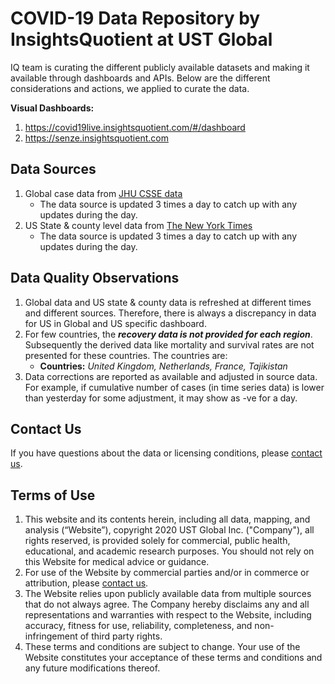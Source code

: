 # COVID-19 Data Repository by InsightsQuotient at UST Global
IQ team is curating the different publicly available datasets and making it available through dashboards and APIs. Below are the different considerations and actions, we applied to curate the data.

**Visual Dashboards:**  
1. https://covid19live.insightsquotient.com/#/dashboard  
2. https://senze.insightsquotient.com

## Data Sources
1. Global case data from [JHU CSSE data](https://github.com/CSSEGISandData/COVID-19)
    - The data source is updated 3 times a day to catch up with any updates during the day.
2. US State & county level data from [The New York Times](https://github.com/nytimes/covid-19-data)
    - The data source is updated 3 times a day to catch up with any updates during the day.

## Data Quality Observations
1. Global data and US state & county data is refreshed at different times and different sources. Therefore, there is always a discrepancy in data for US in Global and US specific dashboard.
2. For few countries, the **_recovery data is not provided for each region_**. Subsequently the derived data like mortality and survival rates are not presented for these countries. The countries are:
    - **Countries:** _United Kingdom, Netherlands, France, Tajikistan_
3. Data corrections are reported as available and adjusted in source data. For example, if cumulative number of cases (in time series data) is lower than yesterday for some adjustment, it may show as -ve for a day.

## Contact Us
If you have questions about the data or licensing conditions, please [contact us](https://www.insightsquotient.com/contact). 

## Terms of Use
1. This website and its contents herein, including all data, mapping, and analysis (“Website”), copyright 2020 UST Global Inc. ("Company"), all rights reserved, is provided solely for commercial, public health, educational, and academic research purposes. You should not rely on this Website for medical advice or guidance.
2. For use of the Website by commercial parties and/or in commerce or attribution, please [contact us](https://www.insightsquotient.com/contact). 
3. The Website relies upon publicly available data from multiple sources that do not always agree. The Company hereby disclaims any and all representations and warranties with respect to the Website, including accuracy, fitness for use, reliability, completeness, and non-infringement of third party rights.
4. These terms and conditions are subject to change. Your use of the Website constitutes your acceptance of these terms and conditions and any future modifications thereof.
